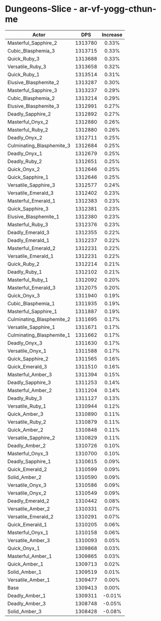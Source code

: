 # Dungeons-Slice - ar-vf-yogg-cthun-me
| Actor | DPS | Increase |
|---|:---:|:---:|
|Masterful_Sapphire_2|1313780|0.33%|
|Cubic_Blasphemia_3|1313715|0.33%|
|Quick_Ruby_3|1313688|0.33%|
|Versatile_Ruby_3|1313658|0.32%|
|Quick_Ruby_1|1313514|0.31%|
|Elusive_Blasphemite_2|1313287|0.30%|
|Masterful_Sapphire_3|1313237|0.29%|
|Cubic_Blasphemia_2|1313214|0.29%|
|Elusive_Blasphemite_3|1312991|0.27%|
|Deadly_Sapphire_2|1312892|0.27%|
|Masterful_Onyx_2|1312880|0.26%|
|Masterful_Ruby_2|1312880|0.26%|
|Deadly_Onyx_2|1312711|0.25%|
|Culminating_Blasphemite_3|1312684|0.25%|
|Deadly_Onyx_1|1312679|0.25%|
|Deadly_Ruby_2|1312651|0.25%|
|Quick_Onyx_2|1312646|0.25%|
|Quick_Sapphire_1|1312646|0.25%|
|Versatile_Sapphire_3|1312577|0.24%|
|Versatile_Emerald_3|1312402|0.23%|
|Masterful_Emerald_1|1312383|0.23%|
|Quick_Sapphire_3|1312381|0.23%|
|Elusive_Blasphemite_1|1312380|0.23%|
|Masterful_Ruby_3|1312376|0.23%|
|Deadly_Emerald_3|1312355|0.22%|
|Deadly_Emerald_1|1312237|0.22%|
|Masterful_Emerald_2|1312231|0.22%|
|Versatile_Emerald_1|1312231|0.22%|
|Quick_Ruby_2|1312214|0.21%|
|Deadly_Ruby_1|1312102|0.21%|
|Masterful_Ruby_1|1312092|0.20%|
|Masterful_Emerald_3|1312075|0.20%|
|Quick_Onyx_3|1311940|0.19%|
|Cubic_Blasphemia_1|1311935|0.19%|
|Masterful_Sapphire_1|1311887|0.19%|
|Culminating_Blasphemite_2|1311695|0.17%|
|Versatile_Sapphire_1|1311671|0.17%|
|Culminating_Blasphemite_1|1311662|0.17%|
|Deadly_Onyx_3|1311630|0.17%|
|Versatile_Onyx_1|1311588|0.17%|
|Quick_Sapphire_2|1311565|0.16%|
|Quick_Emerald_3|1311510|0.16%|
|Masterful_Amber_3|1311394|0.15%|
|Deadly_Sapphire_3|1311253|0.14%|
|Masterful_Amber_2|1311204|0.14%|
|Deadly_Ruby_3|1311127|0.13%|
|Versatile_Ruby_1|1310944|0.12%|
|Quick_Amber_3|1310890|0.11%|
|Versatile_Ruby_2|1310879|0.11%|
|Quick_Amber_2|1310848|0.11%|
|Versatile_Sapphire_2|1310829|0.11%|
|Deadly_Amber_2|1310726|0.10%|
|Masterful_Onyx_3|1310700|0.10%|
|Deadly_Sapphire_1|1310615|0.09%|
|Quick_Emerald_2|1310599|0.09%|
|Solid_Amber_2|1310590|0.09%|
|Versatile_Onyx_3|1310586|0.09%|
|Versatile_Onyx_2|1310549|0.09%|
|Deadly_Emerald_2|1310442|0.08%|
|Versatile_Amber_2|1310331|0.07%|
|Versatile_Emerald_2|1310291|0.07%|
|Quick_Emerald_1|1310205|0.06%|
|Masterful_Onyx_1|1310158|0.06%|
|Versatile_Amber_3|1310093|0.05%|
|Quick_Onyx_1|1309868|0.03%|
|Masterful_Amber_1|1309865|0.03%|
|Quick_Amber_1|1309713|0.02%|
|Solid_Amber_1|1309519|0.01%|
|Versatile_Amber_1|1309477|0.00%|
|Base|1309413|0.00%|
|Deadly_Amber_1|1309311|-0.01%|
|Deadly_Amber_3|1308748|-0.05%|
|Solid_Amber_3|1308428|-0.08%|
